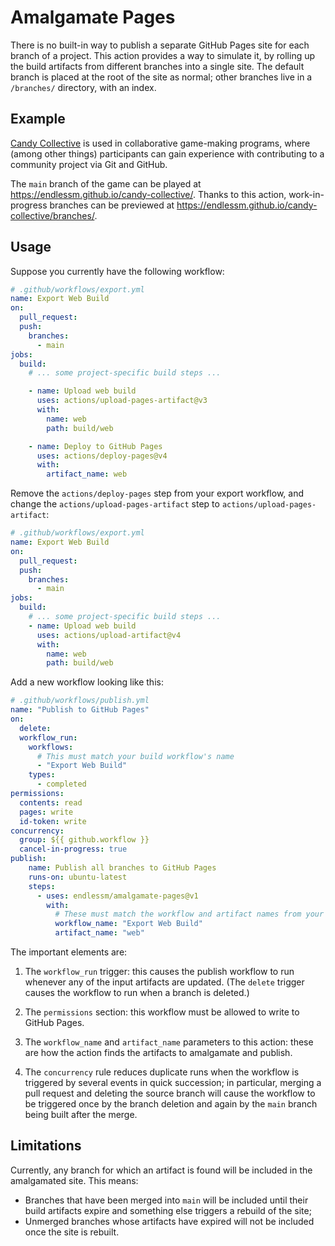 # Amalgamate Pages

There is no built-in way to publish a separate GitHub Pages site for each branch
of a project. This action provides a way to simulate it, by rolling up the build
artifacts from different branches into a single site. The default branch is
placed at the root of the site as normal; other branches live in a `/branches/`
directory, with an index.

## Example

[Candy Collective](https://github.com/endlessm/candy-collective) is used in
collaborative game-making programs, where (among other things) participants can
gain experience with contributing to a community project via Git and GitHub.

The `main` branch of the game can be played at
<https://endlessm.github.io/candy-collective/>. Thanks to this action,
work-in-progress branches can be previewed at
<https://endlessm.github.io/candy-collective/branches/>.

## Usage

Suppose you currently have the following workflow:

```yaml
# .github/workflows/export.yml
name: Export Web Build
on:
  pull_request:
  push:
    branches:
      - main
jobs:
  build:
    # ... some project-specific build steps ...

    - name: Upload web build
      uses: actions/upload-pages-artifact@v3
      with:
        name: web
        path: build/web

    - name: Deploy to GitHub Pages
      uses: actions/deploy-pages@v4
      with:
        artifact_name: web
```

Remove the `actions/deploy-pages` step from your export workflow, and change the
`actions/upload-pages-artifact` step to `actions/upload-pages-artifact`:

```yaml
# .github/workflows/export.yml
name: Export Web Build
on:
  pull_request:
  push:
    branches:
      - main
jobs:
  build:
    # ... some project-specific build steps ...
    - name: Upload web build
      uses: actions/upload-artifact@v4
      with:
        name: web
        path: build/web
```

Add a new workflow looking like this:

```yaml
# .github/workflows/publish.yml
name: "Publish to GitHub Pages"
on:
  delete:
  workflow_run:
    workflows:
      # This must match your build workflow's name
      - "Export Web Build"
    types:
      - completed
permissions:
  contents: read
  pages: write
  id-token: write
concurrency:
  group: ${{ github.workflow }}
  cancel-in-progress: true
publish:
    name: Publish all branches to GitHub Pages
    runs-on: ubuntu-latest
    steps:
      - uses: endlessm/amalgamate-pages@v1
        with:
          # These must match the workflow and artifact names from your build workflow
          workflow_name: "Export Web Build"
          artifact_name: "web"
```

The important elements are:

1. The `workflow_run` trigger: this causes the publish workflow to run whenever
   any of the input artifacts are updated. (The `delete` trigger causes the
   workflow to run when a branch is deleted.)

2. The `permissions` section: this workflow must be allowed to write to GitHub Pages.

3. The `workflow_name` and `artifact_name` parameters to this action: these are how the
   action finds the artifacts to amalgamate and publish.

4. The `concurrency` rule reduces duplicate runs when the workflow is triggered
   by several events in quick succession; in particular, merging a pull request
   and deleting the source branch will cause the workflow to be triggered once
   by the branch deletion and again by the `main` branch being built after the
   merge.

## Limitations

Currently, any branch for which an artifact is found will be included in the
amalgamated site. This means:

- Branches that have been merged into `main` will be included until their build
  artifacts expire and something else triggers a rebuild of the site;
- Unmerged branches whose artifacts have expired will not be included once the
  site is rebuilt.
